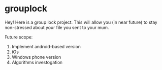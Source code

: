 # grouplock
Hey! Here is a group lock project. This will allow you (in near future) to stay non-stressed about your file you sent to your mum.

Future scope:
1) Implement android-based version
2) iOs
3) Windows phone version
4) Algorithms investogation
